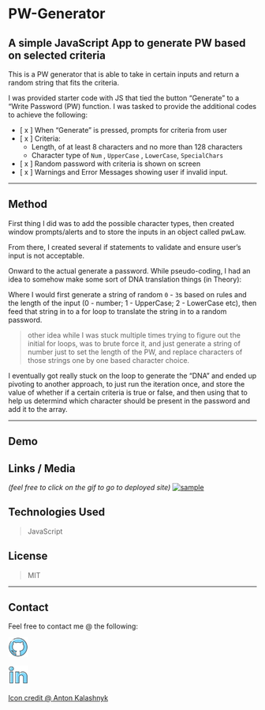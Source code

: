# PW-Generator
A simple JavaScript App to generate PW based on selected criteria
---
This is a PW generator that is able to take in certain inputs and return a random string that fits the criteria. 

I was provided starter code with JS that tied the button “Generate” to a “Write Password (PW) function. I was tasked to provide the additional codes to achieve the following:

- [ x ] When “Generate” is pressed, prompts for criteria from user
- [ x ] Criteria:
	- Length, of at least 8 characters and no more than 128 characters
	- Character type of `Num` , `UpperCase` , `LowerCase`, `SpecialChars`
- [ x ] Random password with criteria is shown on screen
- [ x ] Warnings and Error Messages showing user if invalid input.

***
## Method
First thing I did was to add the possible character types, then created window prompts/alerts and to store the inputs in an object called pwLaw.

From there, I created several if statements to validate and ensure user’s input is not acceptable. 

Onward to the actual generate a password. 
While pseudo-coding, I had an idea to somehow make some sort of DNA translation things (in Theory): 

Where I would first generate a string of random  `0` - `3`s based on rules and the length of the input (0 - number; 1 - UpperCase; 2 - LowerCase etc), then feed that string in to a for loop to translate the string in to a random password. 

>other idea while I was stuck multiple times trying to figure out the initial for loops, was to brute force it, and just generate a string of number just to set the length of the PW, and replace characters of those strings one by one based character choice. 

I eventually got really stuck on the loop to generate the “DNA” and ended up pivoting to another approach, to just run the iteration once, and store the value of whether if a certain criteria is true or false, and then using that to help us determind which character should be present in the password and add it to the array. 

---
## Demo


## Links / Media
*(feel free to click on the gif to go to deployed site)*
[<img src="Demo.gif" alt='sample'>](https://draconmarius.github.io/PW-Generator/) 

## Technologies Used
> JavaScript

## License
> MIT

---

## Contact
Feel free to contact me @ the following:

[<img src="logo_github_icon_143196.png" alt='github' height='40'>](https://github.com/DraconMarius) 

[<img src="logo_linkedin_icon_143191.png" alt='linkedin' height='40'>](https://www.linkedin.com/in/mari-ma-70771585/)  

[Icon credit @ Anton Kalashnyk](https://icon-icons.com/users/14quJ7FM9cYdQZHidnZoM/icon-sets/)